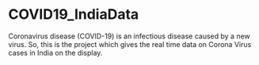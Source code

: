 # COVID19_IndiaData
Coronavirus disease (COVID-19) is an infectious disease caused by a new virus. So, this is the project which gives the real time data on Corona Virus cases in India on the display.
